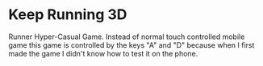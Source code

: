 # Keep Running 3D
Runner Hyper-Casual Game.
Instead of normal touch controlled mobile game this game is controlled by the keys "A" and "D" because when I first made the game I didn't know how to test it on the phone.
